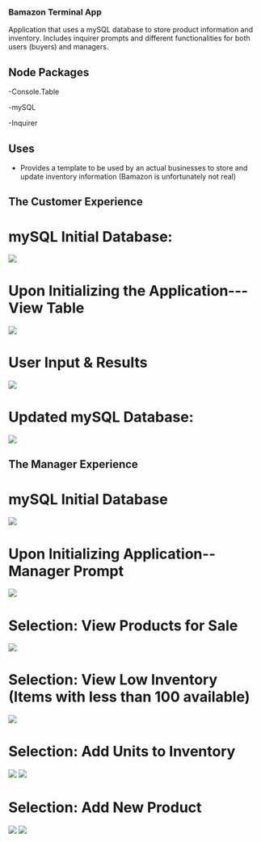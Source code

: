 ### Bamazon Terminal App

Application that uses a mySQL database to store product information and inventory. Includes inquirer prompts and different functionalities for both users (buyers) and managers. 

## Node Packages

-Console.Table

-mySQL

-Inquirer

## Uses

- Provides a template to be used by an actual businesses to store and update inventory information (Bamazon is unfortunately not real)

## The Customer Experience

# mySQL Initial Database:
<img src="https://github.com/lauramfleig/Bamazon/blob/master/Bamazon%20Customer%20Img/Screen%20Shot%202018-02-09%20at%203.13.36%20PM.png?raw=true">

# Upon Initializing the Application---View Table
<img src="https://github.com/lauramfleig/Bamazon/blob/master/Bamazon%20Customer%20Img/Screen%20Shot%202018-02-09%20at%203.14.28%20PM.png?raw=true">

# User Input & Results
<img src="https://github.com/lauramfleig/Bamazon/blob/master/Bamazon%20Customer%20Img/Screen%20Shot%202018-02-09%20at%203.12.53%20PM.png?raw=true">

# Updated mySQL Database:
<img src="https://github.com/lauramfleig/Bamazon/blob/master/Bamazon%20Customer%20Img/Screen%20Shot%202018-02-09%20at%203.11.28%20PM.png?raw=true">

## The Manager Experience

# mySQL Initial Database
<img src="https://github.com/lauramfleig/Bamazon/blob/master/Bamazon%20Manager%20Img/Screen%20Shot%202018-02-09%20at%203.21.39%20PM.png?raw=true">

# Upon Initializing Application--Manager Prompt
<img src="https://github.com/lauramfleig/Bamazon/blob/master/Bamazon%20Manager%20Img/Screen%20Shot%202018-02-09%20at%2010.33.07%20PM.png?raw=true">

# Selection: View Products for Sale
<img src="https://github.com/lauramfleig/Bamazon/blob/master/Bamazon%20Manager%20Img/Screen%20Shot%202018-02-09%20at%203.22.00%20PM.png?raw=true">

# Selection: View Low Inventory (Items with less than 100 available)
<img src="https://github.com/lauramfleig/Bamazon/blob/master/Bamazon%20Manager%20Img/Screen%20Shot%202018-02-09%20at%203.22.33%20PM.png?raw=true">

# Selection: Add Units to Inventory
<img src="https://github.com/lauramfleig/Bamazon/blob/master/Bamazon%20Manager%20Img/Screen%20Shot%202018-02-09%20at%203.23.09%20PM.png?raw=true">

<img src="https://github.com/lauramfleig/Bamazon/blob/master/Bamazon%20Manager%20Img/Screen%20Shot%202018-02-09%20at%203.23.28%20PM.png?raw=true">

# Selection: Add New Product
<img src="https://github.com/lauramfleig/Bamazon/blob/master/Bamazon%20Manager%20Img/Screen%20Shot%202018-02-09%20at%203.24.12%20PM.png?raw=true">

<img src="https://github.com/lauramfleig/Bamazon/blob/master/Bamazon%20Manager%20Img/Screen%20Shot%202018-02-09%20at%203.24.59%20PM.png?raw=true">







